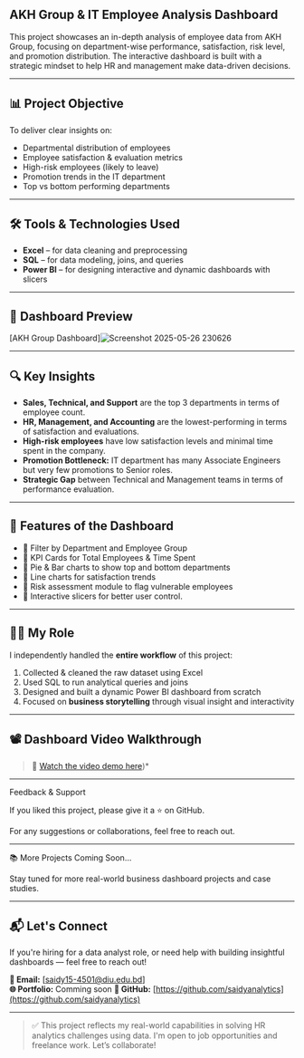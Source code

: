 ## AKH Group & IT Employee Analysis Dashboard



This project showcases an in-depth analysis of employee data from AKH Group, focusing on department-wise performance,
satisfaction, risk level, and promotion distribution. 
The interactive dashboard is built with a strategic mindset to help HR and management make data-driven decisions.


---


 
## 📊 Project Objective


 
To deliver clear insights on:
- Departmental distribution of employees
- Employee satisfaction & evaluation metrics
- High-risk employees (likely to leave)
- Promotion trends in the IT department
- Top vs bottom performing departments



---



## 🛠 Tools & Technologies Used



- **Excel** – for data cleaning and preprocessing  
- **SQL** – for data modeling, joins, and queries  
- **Power BI** – for designing interactive and dynamic dashboards with slicers



---


 
## 📸 Dashboard Preview



[AKH Group Dashboard]![Screenshot 2025-05-26 230626](https://github.com/user-attachments/assets/7cb45806-ace1-4a60-8beb-fd82f9db297c)



---


## 🔍 Key Insights



- **Sales, Technical, and Support** are the top 3 departments in terms of employee count.
- **HR, Management, and Accounting** are the lowest-performing in terms of satisfaction and evaluations.
- **High-risk employees** have low satisfaction levels and minimal time spent in the company.
- **Promotion Bottleneck:** IT department has many Associate Engineers but very few promotions to Senior roles.
- **Strategic Gap** between Technical and Management teams in terms of performance evaluation.




---




## 📌 Features of the Dashboard




- 📌 Filter by Department and Employee Group  
- 📌 KPI Cards for Total Employees & Time Spent  
- 📌 Pie & Bar charts to show top and bottom departments  
- 📌 Line charts for satisfaction trends  
- 📌 Risk assessment module to flag vulnerable employees  
- 📌 Interactive slicers for better user control.




---




## 🧑‍💼 My Role




I independently handled the **entire workflow** of this project:
1. Collected & cleaned the raw dataset using Excel
2. Used SQL to run analytical queries and joins
3. Designed and built a dynamic Power BI dashboard from scratch
4. Focused on **business storytelling** through visual insight and interactivity




---





## 📽️ Dashboard Video Walkthrough



> 📎 [Watch the video demo here](https://drive.google.com/file/d/1yvVMC9IfP9TA7TqMYVU6_cRXrVfm-gMu/view?usp=sharing))*




---




Feedback & Support



If you liked this project, please give it a ⭐ on GitHub.


For any suggestions or collaborations, feel free to reach out.


---



📚 More Projects Coming Soon…


Stay tuned for more real-world business dashboard projects and case studies.




---




## 📬 Let's Connect




If you're hiring for a data analyst role, or need help with building insightful dashboards — feel free to reach out!



**📧 Email:** [saidy15-4501@diu.edu.bd]  
**🌐 Portfolio:** Comming soon
**📌 GitHub:** [https://github.com/saidyanalytics](https://github.com/saidyanalytics)

---

> ✅ This project reflects my real-world capabilities in solving HR analytics challenges using data. I'm open to job opportunities and freelance work. Let’s collaborate!
